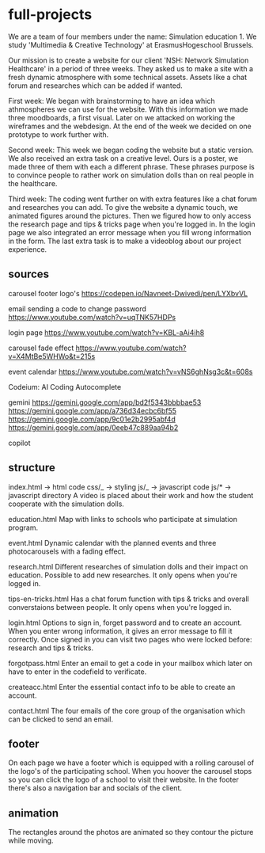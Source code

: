 # full-projects

We are a team of four members under the name: Simulation education 1. We study 'Multimedia & Creative Technology' at ErasmusHogeschool Brussels.

Our mission is to create a website for our client 'NSH: Network Simulation Healthcare' in a period of three weeks. They asked us to make a site with a fresh dynamic atmosphere with some technical assets. Assets like a chat forum and researches which can be added if wanted.

First week: We began with brainstorming to have an idea which athmospheres we can use for the website. With this information we made three moodboards, a first visual. Later on we attacked on working the wireframes and the webdesign. At the end of the week we decided on one prototype to work further with.

Second week: This week we began coding the website but a static version. We also received an extra task on a creative level. Ours is a poster, we made three of them with each a different phrase. These phrases purpose is to convince people to rather work on simulation dolls than on real people in the healthcare.

Third week: The coding went further on with extra features like a chat forum and researches you can add. To give the website a dynamic touch, we animated figures around the pictures. Then we figured how to only access the research page and tips & tricks page when you're logged in. In the login page we also integrated an error message when you fill wrong information in the form.
The last extra task is to make a videoblog about our project experience.

## sources

carousel footer logo's
https://codepen.io/Navneet-Dwivedi/pen/LYXbvVL

email sending a code to change password
https://www.youtube.com/watch?v=uqTNK57HDPs

login page
https://www.youtube.com/watch?v=KBL-aAi4ih8

carousel fade effect
https://www.youtube.com/watch?v=X4MtBe5WHWo&t=215s

event calendar
https://www.youtube.com/watch?v=vNS6ghNsg3c&t=608s

Codeium: AI Coding Autocomplete

gemini
https://gemini.google.com/app/bd2f5343bbbbae53
https://gemini.google.com/app/a736d34ecbc6bf55
https://gemini.google.com/app/9c01e2b2995abf4d
https://gemini.google.com/app/0eeb47c889aa94b2

copilot

## structure

index.html -> html code
css/_ -> styling
js/_ -> javascript code
js/\* -> javascript directory
A video is placed about their work and how the student cooperate with the simulation dolls.

education.html
Map with links to schools who participate at simulation program.

event.html
Dynamic calendar with the planned events and three photocarousels with a fading effect.

research.html
Different researches of simulation dolls and their impact on education. Possible to add new researches. It only opens when you're logged in.

tips-en-tricks.html
Has a chat forum function with tips & tricks and overall converstaions between people. It only opens when you're logged in.

login.html
Options to sign in, forget password and to create an account. When you enter wrong information, it gives an error message to fill it correctly. Once signed in you can visit two pages who were locked before: research and tips & tricks.

forgotpass.html
Enter an email to get a code in your mailbox which later on have to enter in the codefield to verificate.

createacc.html
Enter the essential contact info to be able to create an account.

contact.html
The four emails of the core group of the organisation which can be clicked to send an email.

## footer

On each page we have a footer which is equipped with a rolling carousel of the logo's of the participating school. When you hoover the carousel stops so you can click the logo of a school to visit their website. In the footer there's also a navigation bar and socials of the client.

## animation

The rectangles around the photos are animated so they contour the picture while moving.
